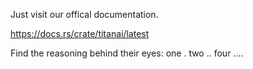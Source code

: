 Just visit our offical documentation.

<a href="https://docs.rs/crate/titanai/latest" target="_blank">https://docs.rs/crate/titanai/latest</a>

Find the reasoning behind their eyes: one . two .. four ....
